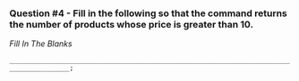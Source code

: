 ### Question #4 - Fill in the following so that the command returns the number of products whose price is greater than 10.
*Fill In The Blanks*

`_____________________________________________________________________________________;`

